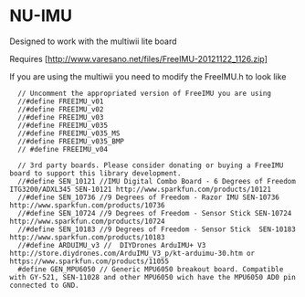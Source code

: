 NU-IMU
======


Designed to work with the multiwii lite board

Requires [http://www.varesano.net/files/FreeIMU-20121122_1126.zip]

If you are using the multiwii you need to modify the FreeIMU.h to look like

```
  // Uncomment the appropriated version of FreeIMU you are using
  //#define FREEIMU_v01
  //#define FREEIMU_v02
  //#define FREEIMU_v03
  //#define FREEIMU_v035
  //#define FREEIMU_v035_MS
  //#define FREEIMU_v035_BMP
  // #define FREEIMU_v04

  // 3rd party boards. Please consider donating or buying a FreeIMU board to support this library development.
  //#define SEN_10121 //IMU Digital Combo Board - 6 Degrees of Freedom ITG3200/ADXL345 SEN-10121 http://www.sparkfun.com/products/10121
  //#define SEN_10736 //9 Degrees of Freedom - Razor IMU SEN-10736 http://www.sparkfun.com/products/10736
  //#define SEN_10724 //9 Degrees of Freedom - Sensor Stick SEN-10724 http://www.sparkfun.com/products/10724
  //#define SEN_10183 //9 Degrees of Freedom - Sensor Stick  SEN-10183 http://www.sparkfun.com/products/10183
  //#define ARDUIMU_v3 //  DIYDrones ArduIMU+ V3 http://store.diydrones.com/ArduIMU_V3_p/kt-arduimu-30.htm or https://www.sparkfun.com/products/11055
  #define GEN_MPU6050 // Generic MPU6050 breakout board. Compatible with GY-521, SEN-11028 and other MPU6050 wich have the MPU6050 AD0 pin connected to GND.
```
